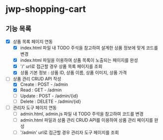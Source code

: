 # jwp-shopping-cart

## 기능 목록
- [x] 상품 목록 페이지 연동
  - [x] index.html 파일 내 TODO 주석을 참고하여 설계한 상품 정보에 맞게 코드를 변경
  - [x] index.html 파일을 이용하여 상품 목록이 노출되는 페이지를 완성
  - [x] '/' url로 접근할 경우 상품 목록 페이지를 조회
  - [x] 상품 기본 정보 : 상품 ID, 상품 이름, 상품 이미지, 상품 가격
- [ ] 상품 관리 CRUD API 작성
  - [x] Create : POST - /admin
  - [x] Read : GET - /admin
  - [ ] Update : POST - /admin/{id}
  - [ ] Delete : DELETE - /admin/{id}
- [ ] 관리자 도구 페이지 연동
  - [ ] admin.html, admin.js 파일 내 TODO 주석을 참고하여 코드를 변경
  - [ ] admin.html 파일과 상품 관리 CRUD API를 이용하여 상품 관리 페이지를 완성
  - [ ] '/admin' url로 접근할 경우 관리자 도구 페이지를 조회
